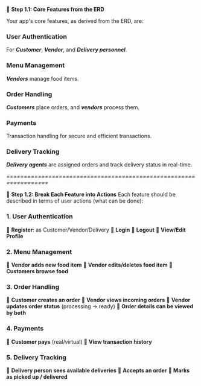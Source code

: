 🔹 **Step 1.1: Core Features from the ERD**

Your app's core features, as derived from the ERD, are:

### User Authentication
For ***Customer***, ***Vendor***, and ***Delivery personnel***.

### Menu Management
***Vendors*** manage food items.

### Order Handling
***Customers*** place orders, and ***vendors*** process them.

### Payments
Transaction handling for secure and efficient transactions.

### Delivery Tracking
***Delivery agents*** are assigned orders and track delivery status in real-time.

*==================================================================*

🔹 **Step 1.2: Break Each Feature into Actions**
Each feature should be described in terms of user actions (what can be done):

### 1. User Authentication
🔹 **Register**: as Customer/Vendor/Delivery
🔹 **Login**
🔹 **Logout**
🔹 **View/Edit Profile**

### 2. Menu Management
🔹 **Vendor adds new food item**
🔹 **Vendor edits/deletes food item**
🔹 **Customers browse food**

### 3. Order Handling
🔹 **Customer creates an order**
🔹 **Vendor views incoming orders**
🔹 **Vendor updates order status** (processing → ready)
🔹 **Order details can be viewed by both**

### 4. Payments
🔹 **Customer pays** (real/virtual)
🔹 **View transaction history**

### 5. Delivery Tracking
🔹 **Delivery person sees available deliveries**
🔹 **Accepts an order**
🔹 **Marks as picked up / delivered**


